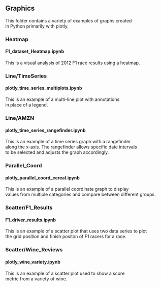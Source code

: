 ## Graphics  
This folder contains a variety of examples of graphs created  
in Python primarily with plotly. 

### Heatmap  
#### F1_dataset_Heatmap.ipynb
This is a visual analysis of 2012 F1 race results using a heatmap.  

### Line/TimeSeries 
#### plotly_time_series_multiplots.ipynb  
This is an example of a multi-line plot with annotations  
in place of a legend.   

### Line/AMZN  
#### plotly_time_series_rangefinder.ipynb  
This is an example of a time series graph with a rangefinder  
along the x-axis. The rangefinder allows specific date intervals  
to be selected and adjusts the graph accordingly.  

### Parallel_Coord  
#### plotly_parallel_coord_cereal.ipynb  
This is an example of a parallel coordinate graph to display  
values from multiple categories and compare between different groups.  

### Scatter/F1_Results  
#### F1_driver_results.ipynb  
This is an example of a scatter plot that uses two data series to plot  
the grid position and finish positon of F1 racers for a race.  


### Scatter/Wine_Reviews
#### plotly_wine_variety.ipynb  
This is an example of a scatter plot used to show a score  
metric from a variety of wine. 


